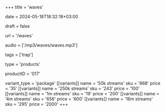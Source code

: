 +++
title = 'waves'

date = 2024-05-18T18:32:18+03:00

draft = false

url = '/waves'

audio = ['/mp3/waves/waves.mp3']

tags = ['trap']

type = 'products'

productID = '017'

variant_type = 'package'
[[variants]]
name = '50k streams'
sku = '868'
price = '35'
[[variants]]
name = '250k streams'
sku = '243'
price = '100'
[[variants]]
name = '1m streams'
sku = '19'
price = '200'
[[variants]]
name = '4m streams'
sku = '656'
price = '600'
[[variants]]
name = '16m streams'
sku = '295'
price = '2000'
+++
